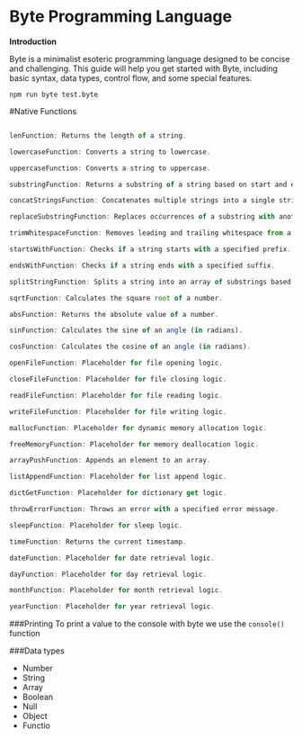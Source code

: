 # Byte Programming Language

**Introduction**

Byte is a minimalist esoteric programming language designed to be concise and challenging. This guide will help you get started with Byte, including basic syntax, data types, control flow, and some special features.

```shell
npm run byte test.byte
```

#Native Functions
```javascript

lenFunction: Returns the length of a string.

lowercaseFunction: Converts a string to lowercase.

uppercaseFunction: Converts a string to uppercase.

substringFunction: Returns a substring of a string based on start and end indices.

concatStringsFunction: Concatenates multiple strings into a single string.

replaceSubstringFunction: Replaces occurrences of a substring with another string.

trimWhitespaceFunction: Removes leading and trailing whitespace from a string.

startsWithFunction: Checks if a string starts with a specified prefix.

endsWithFunction: Checks if a string ends with a specified suffix.

splitStringFunction: Splits a string into an array of substrings based on a delimiter.

sqrtFunction: Calculates the square root of a number.

absFunction: Returns the absolute value of a number.

sinFunction: Calculates the sine of an angle (in radians).

cosFunction: Calculates the cosine of an angle (in radians).

openFileFunction: Placeholder for file opening logic.

closeFileFunction: Placeholder for file closing logic.

readFileFunction: Placeholder for file reading logic.

writeFileFunction: Placeholder for file writing logic.

mallocFunction: Placeholder for dynamic memory allocation logic.

freeMemoryFunction: Placeholder for memory deallocation logic.

arrayPushFunction: Appends an element to an array.

listAppendFunction: Placeholder for list append logic.

dictGetFunction: Placeholder for dictionary get logic.

throwErrorFunction: Throws an error with a specified error message.

sleepFunction: Placeholder for sleep logic.

timeFunction: Returns the current timestamp.

dateFunction: Placeholder for date retrieval logic.

dayFunction: Placeholder for day retrieval logic.

monthFunction: Placeholder for month retrieval logic.

yearFunction: Placeholder for year retrieval logic.

```

###Printing
To print a value to the console with byte we use the ```console()``` function

###Data types
+ Number
+ String
+ Array
+ Boolean
+ Null
+ Object
+ Functio
 
